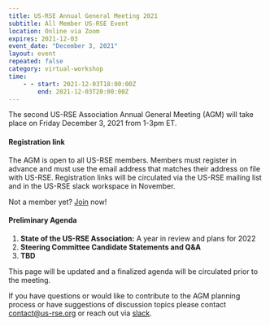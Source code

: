 ```yaml
---
title: US-RSE Annual General Meeting 2021
subtitle: All Member US-RSE Event
location: Online via Zoom
expires: 2021-12-03
event_date: "December 3, 2021"
layout: event
repeated: false
category: virtual-workshop
time:
    - - start: 2021-12-03T18:00:00Z
        end: 2021-12-03T20:00:00Z
---
```


The second US-RSE Association Annual General Meeting (AGM) will take place on Friday December 3, 2021 from 1-3pm ET.

#### Registration link

The AGM is open to all US-RSE members.
Members must register in advance and must use the email address that matches their address on file with US-RSE. 
Registration links will be circulated via the US-RSE mailing list and in the US-RSE slack workspace in November.

Not a member yet? [Join](https://us-rse.org/join/) now!

#### Preliminary Agenda

1. **State of the US-RSE Association:** A year in review and plans for 2022
1. **Steering Committee Candidate Statements and Q&A**
1. **TBD**

This page will be updated and a finalized agenda will be circulated prior to the meeting.

If you have questions or would like to contribute to the AGM planning process or have suggestions of discussion topics please contact contact@us-rse.org or reach out via [slack](https://usrse.slack.com/).
